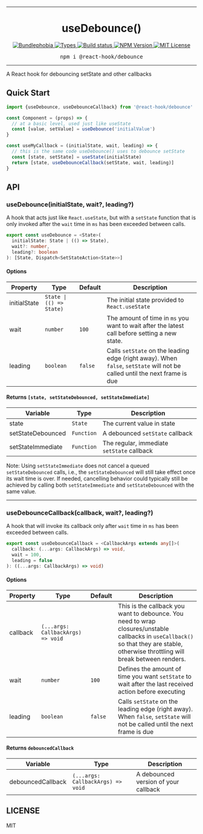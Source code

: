 <hr>
<div align="center">
  <h1 align="center">
    useDebounce()
  </h1>
</div>

<p align="center">
  <a href="https://bundlephobia.com/result?p=@react-hook/debounce">
    <img alt="Bundlephobia" src="https://img.shields.io/bundlephobia/minzip/@react-hook/debounce?style=for-the-badge&labelColor=24292e">
  </a>
  <a aria-label="Types" href="https://www.npmjs.com/package/@react-hook/debounce">
    <img alt="Types" src="https://img.shields.io/npm/types/@react-hook/debounce?style=for-the-badge&labelColor=24292e">
  </a>
  <a aria-label="Build status" href="https://travis-ci.com/jaredLunde/react-hook">
    <img alt="Build status" src="https://img.shields.io/travis/com/jaredLunde/react-hook?style=for-the-badge&labelColor=24292e">
  </a>
  <a aria-label="NPM version" href="https://www.npmjs.com/package/@react-hook/debounce">
    <img alt="NPM Version" src="https://img.shields.io/npm/v/@react-hook/debounce?style=for-the-badge&labelColor=24292e">
  </a>
  <a aria-label="License" href="https://jaredlunde.mit-license.org/">
    <img alt="MIT License" src="https://img.shields.io/npm/l/@react-hook/debounce?style=for-the-badge&labelColor=24292e">
  </a>
</p>

<pre align="center">npm i @react-hook/debounce</pre>
<hr>

A React hook for debouncing setState and other callbacks

## Quick Start

```jsx harmony
import {useDebounce, useDebounceCallback} from '@react-hook/debounce'

const Component = (props) => {
  // at a basic level, used just like useState
  const [value, setValue] = useDebounce('initialValue')
}

const useMyCallback = (initialState, wait, leading) => {
  // this is the same code useDebounce() uses to debounce setState
  const [state, setState] = useState(initialState)
  return [state, useDebounceCallback(setState, wait, leading)]
}
```

## API

### useDebounce(initialState, wait?, leading?)

A hook that acts just like `React.useState`, but with a `setState` function
that is only invoked after the `wait` time in `ms` has been exceeded between
calls.

```ts
export const useDebounce = <State>(
  initialState: State | (() => State),
  wait?: number,
  leading?: boolean
): [State, Dispatch<SetStateAction<State>>]
```

#### Options

| Property     | Type                     | Default | Description                                                                                                                |
| ------------ | ------------------------ | ------- | -------------------------------------------------------------------------------------------------------------------------- |
| initialState | `State \| (() => State)` |         | The initial state provided to `React.useState`                                                                             |
| wait         | `number`                 | `100`   | The amount of time in `ms` you want to wait after the latest call before setting a new state.                              |
| leading      | `boolean`                | `false` | Calls `setState` on the leading edge (right away). When `false`, `setState` will not be called until the next frame is due |

#### Returns `[state, setStateDebounced, setStateImmediate]`

| Variable          | Type       | Description                                |
| ----------------- | ---------- | ------------------------------------------ |
| state             | `State`    | The current value in state                 |
| setStateDebounced | `Function` | A debounced `setState` callback            |
| setStateImmediate | `Function` | The regular, immediate `setState` callback |

Note: Using `setStateImmediate` does not cancel a queued `setStateDebounced` calls,
i.e., the `setStateDebounced` will still take effect once its wait time is over.
If needed, cancelling behavior could typically still be achieved by calling both
`setStateImmediate` and `setStateDebounced` with the same value.

---

### useDebounceCallback(callback, wait?, leading?)

A hook that will invoke its callback only after `wait` time in `ms` has been
exceeded between calls.

```ts
export const useDebounceCallback = <CallbackArgs extends any[]>(
  callback: (...args: CallbackArgs) => void,
  wait = 100,
  leading = false
): ((...args: CallbackArgs) => void)
```

#### Options

| Property | Type                              | Default | Description                                                                                                                                                                          |
| -------- | --------------------------------- | ------- | ------------------------------------------------------------------------------------------------------------------------------------------------------------------------------------ |
| callback | `(...args: CallbackArgs) => void` |         | This is the callback you want to debounce. You need to wrap closures/unstable callbacks in `useCallback()` so that they are stable, otherwise throttling will break between renders. |
| wait     | `number`                          | `100`   | Defines the amount of time you want `setState` to wait after the last received action before executing                                                                               |
| leading  | `boolean`                         | `false` | Calls `setState` on the leading edge (right away). When `false`, `setState` will not be called until the next frame is due                                                           |

#### Returns `debouncedCallback`

| Variable          | Type                              | Description                          |
| ----------------- | --------------------------------- | ------------------------------------ |
| debouncedCallback | `(...args: CallbackArgs) => void` | A debounced version of your callback |

## LICENSE

MIT
